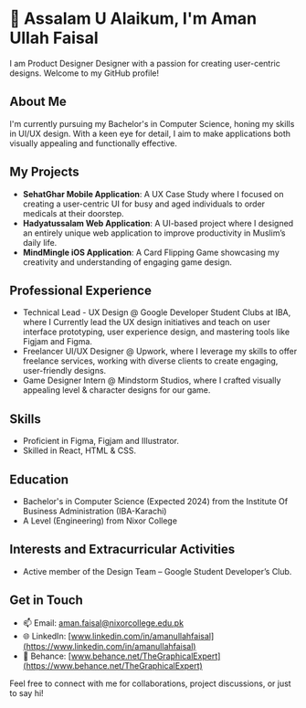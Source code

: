 # 👋 Assalam U Alaikum, I'm Aman Ullah Faisal

I am Product Designer Designer with a passion for creating user-centric designs. Welcome to my GitHub profile!

## About Me
I'm currently pursuing my Bachelor's in Computer Science, honing my skills in UI/UX design. With a keen eye for detail, I aim to make applications both visually appealing and functionally effective.

## My Projects
- **SehatGhar Mobile Application**: A UX Case Study where I focused on creating a user-centric UI for busy and aged individuals to order medicals at their doorstep.
- **Hadyatussalam Web Application**: A UI-based project where I designed an entirely unique web application to improve productivity in Muslim’s daily life.
- **MindMingle iOS Application**: A Card Flipping Game showcasing my creativity and understanding of engaging game design.

## Professional Experience
- Technical Lead - UX Design @ Google Developer Student Clubs at IBA, where I Currently lead the UX design initiatives and teach on user interface prototyping, user experience design, and mastering tools like Figjam and Figma.
- Freelancer UI/UX Designer @ Upwork, where I leverage my skills to offer freelance services, working with diverse clients to create engaging, user-friendly designs.
- Game Designer Intern @ Mindstorm Studios, where I crafted visually appealing level & character designs for our game.

## Skills
- Proficient in Figma, Figjam and Illustrator.
- Skilled in React, HTML & CSS.

## Education
- Bachelor's in Computer Science (Expected 2024) from the Institute Of Business Administration (IBA-Karachi)
- A Level (Engineering) from Nixor College

## Interests and Extracurricular Activities
- Active member of the Design Team – Google Student Developer’s Club.

## Get in Touch
- 📫 Email: [aman.faisal@nixorcollege.edu.pk](mailto:aman.faisal@nixorcollege.edu.pk)
- 🌐 LinkedIn: [www.linkedin.com/in/amanullahfaisal](https://www.linkedin.com/in/amanullahfaisal)
- 🎨 Behance: [www.behance.net/TheGraphicalExpert](https://www.behance.net/TheGraphicalExpert)

Feel free to connect with me for collaborations, project discussions, or just to say hi!


